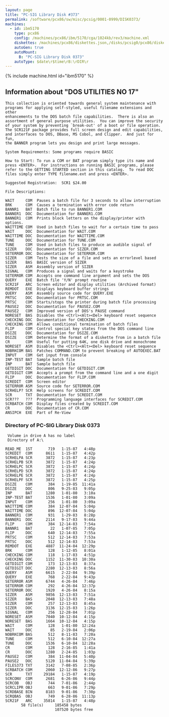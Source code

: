 ```yaml
---
layout: page
title: "PC-SIG Library Disk #373"
permalink: /software/pcx86/sw/misc/pcsig/0001-0999/DISK0373/
machines:
  - id: ibm5170
    type: pcx86
    config: /machines/pcx86/ibm/5170/cga/1024kb/rev3/machine.xml
    diskettes: /machines/pcx86/diskettes.json,/disks/pcsig0/pcx86/diskettes.json
    autoGen: true
    autoMount:
      B: "PC-SIG Library Disk 0373"
    autoType: $date\r$time\rB:\rDIR\r
---
```


{% include machine.html id="ibm5170" %}

## Information about "DOS UTILITIES NO 17"

    This collection is oriented towards general system maintenance with
    programs for applying self-styled, useful filename extensions and other
    enhancements to the DOS batch file capabilities.  There is also an
    assortment of general purpose utilities.  You can improve the security
    of your system by preventing `break-out' of a boot or file operation.
    The SCR121F package provides full screen design and edit capabilities,
    and interfaces to DOS, DBase, MS Cobol, and Clipper.  And just for fun,
    the BANNER program lets you design and print large messages.
    
    System Requirements: Some programs require BASIC
    
    How to Start: To run a COM or BAT program simply type its name and
    press <ENTER>.  For instructions on running BASIC programs, please
    refer to the GETTING STARTED section in this catalog.  To read DOC
    files simply enter TYPE filename.ext and press <ENTER>.
    
    Suggested Registration:  SCR1 $24.00
    
    File Descriptions:
    
    WAIT     COM  Pauses a batch file for 3 seconds to allow interruption
    BRK      COM  Causes a termination with error code return
    BANNR1   BAT  Batch file to run BANNER1.COM
    BANNER1  DOC  Documentation for BANNER1.COM
    BANNER1  COM  Prints block letters on the display/printer with options.
    WAITTIME COM  Used in batch files to wait for a certain time to pass
    WAIT     DOC  Documentation for WAIT.COM
    WAITTIME DOC  Documentation for WAITTIME.COM
    TUNE     DOC  Documentation for TUNE.COM
    TUNE     COM  Used in batch files to produce an audible signal of
    SIZER    DOC  Documentation for SIZER.COM
    SETERROR DOC  Documentation for SETERROR.COM
    SIZER    COM  Tests the size of a file and sets an errorlevel based
    SIZER    BAS  BASIC version of SIZER
    SIZER    ASM  Assembly version of SIZER
    SIGNAL   COM  Produces a signal and waits for a keystroke
    SETERROR COM  Accepts one command line argument and sets the DOS
    QUERY    EXE  Batch file 'Y/N' prompt routine
    SCR21F   ARC  Screen editor and display utilities (Archived format)
    REMDOT   EXE  Displays keyboard buffer strings
    QUERY    ASM  Assembly source code for QUERY.EXE
    PRTSC    DOC  Documentation for PRTSC.COM
    PRTSC    COM  Starts/stops the printer during batch file processing
    PAUSE2   DOC  Documentation for PAUSE2.COM
    PAUSE2   COM  Improved version of DOS's PAUSE command
    NORESET  BAS  Disables the <Ctrl><Alt><Del> keyboard reset sequence
    CHECKING DOC  Documentation for CHECKING.COM
    CHECKING COM  Allows conditional termination of batch files
    FLIP     COM  Control special key states from the DOS command line
    DSIZE    DOC  Documentation for DSIZE.COM
    DSIZE    COM  Determine the format of a diskette from in a batch file
    CR       COM  Useful for putting 64K, one disk drive and monochrome
    NORESET  ASM  Disables the <Ctrl><Alt><Del> keyboard reset sequence
    NOBRKCOM BAS  Patches COMMAND.COM to prevent breaking of AUTOEXEC.BAT
    INPUT    COM  Get input from console
    INP-TEST BAT  Sample batch file
    INP      BAT  Sample batch file
    GETDIGIT DOC  Documentation for GETDIGIT.COM
    GETDIGIT COM  Accepts a prompt from the command line and a one digit
    FLIP     DOC  Documentation for FLIP.COM
    SCREDIT  COM  Screen editor
    SETERROR ASM  Source code for SETERROR.COM
    SCRHELP? SCR  Help screens for SCREDIT.COM
    SCR      TXT  Documentation for SCREDIT.COM
    SCR???   ???  Programming language interfaces for SCREDIT.COM
    SCRBATCH COM  Display files created by SCREDIT.COM
    CR       DOC  Documentation of CR.COM
    ANSIPCH  EXE  Part of Re-View

### Directory of PC-SIG Library Disk 0373

     Volume in drive A has no label
     Directory of A:\

    READ_ME  1ST       719   1-15-87   4:48p
    SCREDIT  COM      8611   1-15-87   4:42p
    SCRHELPA SCR      3872   1-15-87   4:23p
    SCRHELPB SCR      3872   1-15-87   4:24p
    SCRHELPC SCR      3872   1-15-87   4:24p
    SCRHELPD SCR      3872   1-15-87   4:24p
    SCRHELPE SCR      3872   1-15-87   4:24p
    SCRHELPF SCR      3872   1-15-87   4:25p
    DSIZE    COM       384   1-19-85  11:41a
    DSIZE    DOC       806   9-25-83   9:05p
    INP      BAT      1280   1-01-80   3:10a
    INP-TEST BAT      1536   1-01-80   3:09a
    INPUT    COM       256   1-01-80   3:09a
    WAITTIME COM       384  12-07-84   5:04p
    WAITTIME DOC       896  12-07-84   5:04p
    BANNER1  COM       931   1-29-83   8:28p
    BANNER1  DOC      2114   9-17-83   9:44a
    FLIP     COM       384  12-14-83   7:54a
    BANNR1   BAT        22   1-07-85   7:05p
    FLIP     DOC       640  12-14-83   7:55a
    PRTSC    COM       512  12-14-83   7:53a
    PRTSC    DOC       512  12-14-83   7:53a
    REMDOT   EXE      4887  11-24-84  12:29p
    BRK      COM       128   1-12-85   8:01a
    CHECKING COM       118   1-17-83   4:51p
    CHECKING DOC      1152  11-30-83  10:30a
    GETDIGIT COM       173  12-13-83   8:37a
    GETDIGIT DOC      2280  12-13-83   8:56a
    QUERY    ASM      6615   2-22-84   9:39p
    QUERY    EXE       768   2-22-84   9:43p
    SETERROR ASM      6744   4-26-84   7:46p
    SETERROR COM       292   4-26-84  12:37p
    SETERROR DOC      1920   4-26-84   8:15a
    SIZER    ASM      9856  12-13-83   7:51a
    SIZER    BAS      2048  12-13-83   7:48a
    SIZER    COM       257  12-13-83   8:45a
    SIZER    DOC      3136  12-15-83   1:26p
    SIGNAL   COM       256  12-28-84   7:01p
    NORESET  ASM      7040  10-12-84   4:15p
    NORESET  BAS      1664  10-12-84   4:15p
    WAIT     COM       128   1-01-80  12:24a
    WAIT     DOC        85   2-19-84   2:06p
    NOBRKCOM BAS       512   8-11-83   7:20a
    TUNE     COM       512   6-10-84  12:27a
    TUNE     DOC      1536   6-10-84  12:28a
    CR       COM       128   2-16-85   1:41a
    CR       DOC      1280   2-24-85   1:03p
    PAUSE2   COM       384  11-04-84   5:40p
    PAUSE2   DOC      5120  11-04-84   5:39p
    FILES373 TXT      3142   7-08-85   2:36p
    SCRBATCH COM      2060  12-12-86   9:27p
    SCR      TXT     29184   1-15-87   4:19p
    SCRCONV  COM      2681   6-26-86   9:44p
    SCRCOB   OBJ       744   7-01-86   2:44p
    SCRCLIPR OBJ       663   9-01-86   7:29p
    SCRDBASE BIN      8183   9-01-86   7:30p
    SCRQBAS  OBJ       749   6-28-86  11:13p
    SCR21F   ARC     35814   1-15-87   4:48p
           58 file(s)     185458 bytes
                          107520 bytes free
